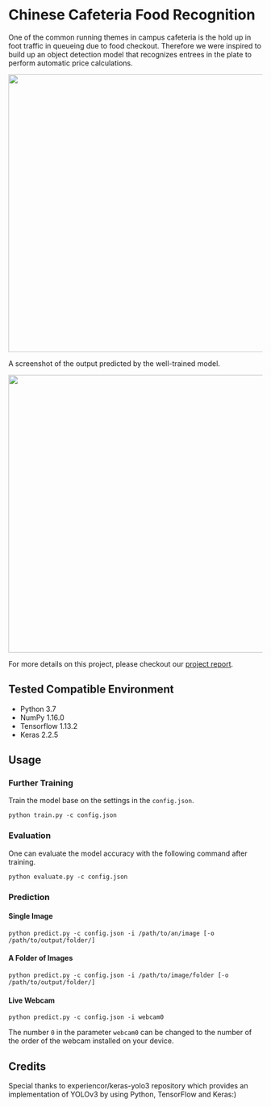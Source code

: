 # Chinese Cafeteria Food Recognition

One of the common running themes in campus cafeteria is the hold up in foot traffic in queueing due to food checkout. Therefore we were inspired to build up an object detection model that recognizes entrees in the plate to perform automatic price calculations.

<img src="https://github.com/andywu0913/Chinese-Cafeteria-Food-Recognition/blob/experiencor/queue.jpg" width="550px">

A screenshot of the output predicted by the well-trained model.

<img src="https://github.com/andywu0913/Chinese-Cafeteria-Food-Recognition/blob/experiencor/model_demo.jpg" width="550px">

For more details on this project, please checkout our [project report](https://github.com/andywu0913/Chinese-Cafeteria-Food-Recognition/blob/experiencor/project_report.pdf).

## Tested Compatible Environment
- Python 3.7
- NumPy 1.16.0
- Tensorflow 1.13.2
- Keras 2.2.5

## Usage

### Further Training
Train the model base on the settings in the `config.json`.
```
python train.py -c config.json
```

### Evaluation
One can evaluate the model accuracy with the following command after training.
```
python evaluate.py -c config.json
```

### Prediction

#### Single Image
```
python predict.py -c config.json -i /path/to/an/image [-o /path/to/output/folder/]
```

#### A Folder of Images
```
python predict.py -c config.json -i /path/to/image/folder [-o /path/to/output/folder/]
```

#### Live Webcam
```
python predict.py -c config.json -i webcam0
```

The number `0` in the parameter `webcam0` can be changed to the number of the order of the webcam installed on your device.

## Credits
Special thanks to experiencor/keras-yolo3 repository which provides an implementation of YOLOv3 by using Python, TensorFlow and Keras:)